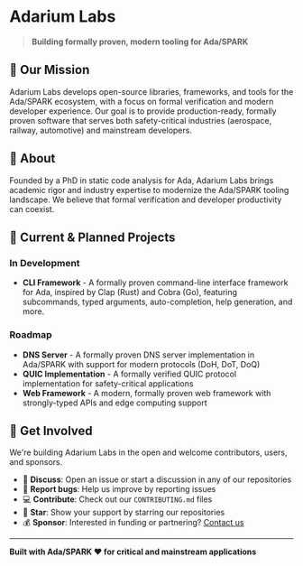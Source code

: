 # Adarium Labs

> **Building formally proven, modern tooling for Ada/SPARK**

## 🎯 Our Mission

Adarium Labs develops open-source libraries, frameworks, and tools for the Ada/SPARK ecosystem, with a focus on formal verification and modern developer experience. Our goal is to provide production-ready, formally proven software that serves both safety-critical industries (aerospace, railway, automotive) and mainstream developers.

## 🔬 About

Founded by a PhD in static code analysis for Ada, Adarium Labs brings academic rigor and industry expertise to modernize the Ada/SPARK tooling landscape. We believe that formal verification and developer productivity can coexist.

## 🚀 Current & Planned Projects

### In Development
- **CLI Framework** - A formally proven command-line interface framework for Ada, inspired by Clap (Rust) and Cobra (Go), featuring subcommands, typed arguments, auto-completion, help generation, and more.

### Roadmap
- **DNS Server** - A formally proven DNS server implementation in Ada/SPARK with support for modern protocols (DoH, DoT, DoQ)
- **QUIC Implementation** - A formally verified QUIC protocol implementation for safety-critical applications
- **Web Framework** - A modern, formally proven web framework with strongly-typed APIs and edge computing support

## 🤝 Get Involved

We're building Adarium Labs in the open and welcome contributors, users, and sponsors.

- 💬 **Discuss**: Open an issue or start a discussion in any of our repositories
- 🐛 **Report bugs**: Help us improve by reporting issues
- 💻 **Contribute**: Check out our `CONTRIBUTING.md` files
- 🌟 **Star**: Show your support by starring our repositories
- 💰 **Sponsor**: Interested in funding or partnering? [Contact us](https://adarium.dev)

---

**Built with Ada/SPARK ❤️ for critical and mainstream applications**